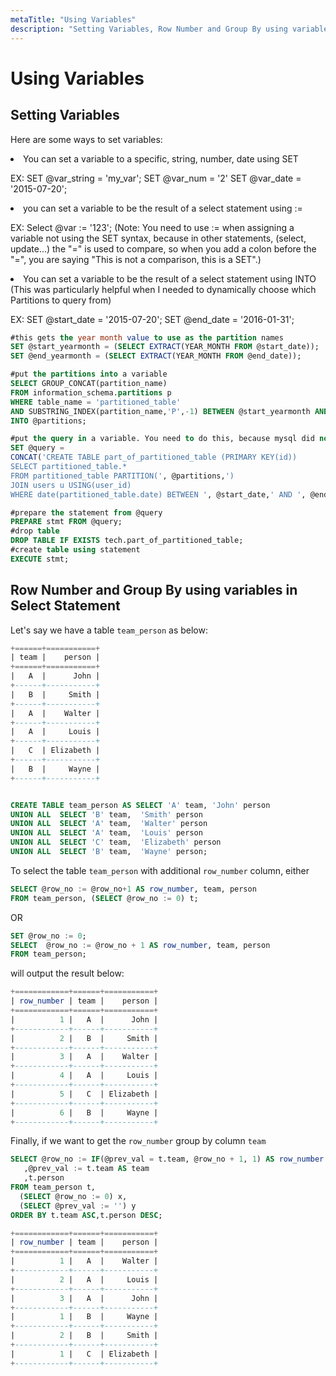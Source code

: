```yaml
---
metaTitle: "Using Variables"
description: "Setting Variables, Row Number and Group By using variables in Select Statement"
---
```


# Using Variables



## Setting Variables


Here are some ways to set variables:

<li>
You can set a variable to a specific, string, number, date using SET
<p>EX: SET @var_string = 'my_var';
SET @var_num = '2'
SET @var_date = '2015-07-20';</p>
</li>
<li>
you can set a variable to be the result of a select statement using :=
<p>EX: Select @var := '123';
(Note: You need to use := when assigning a variable not using the SET syntax, because in other statements, (select, update...) the "=" is used to compare, so when you add a colon before the "=", you are saying "This is not a comparison, this is a SET".)</p>
</li>
<li>
You can set a variable to be the result of a select statement using INTO
(This was particularly helpful when I needed to dynamically choose which Partitions         to query from)
</li>

EX: SET @start_date = '2015-07-20';
SET @end_date = '2016-01-31';

```sql
#this gets the year month value to use as the partition names
SET @start_yearmonth = (SELECT EXTRACT(YEAR_MONTH FROM @start_date));
SET @end_yearmonth = (SELECT EXTRACT(YEAR_MONTH FROM @end_date));

#put the partitions into a variable
SELECT GROUP_CONCAT(partition_name)
FROM information_schema.partitions p 
WHERE table_name = 'partitioned_table'
AND SUBSTRING_INDEX(partition_name,'P',-1) BETWEEN @start_yearmonth AND @end_yearmonth
INTO @partitions;

#put the query in a variable. You need to do this, because mysql did not recognize my variable as a variable in that position. You need to concat the value of the variable together with the rest of the query and then execute it as a stmt.
SET @query =
CONCAT('CREATE TABLE part_of_partitioned_table (PRIMARY KEY(id))
SELECT partitioned_table.*
FROM partitioned_table PARTITION(', @partitions,')
JOIN users u USING(user_id)
WHERE date(partitioned_table.date) BETWEEN ', @start_date,' AND ', @end_date);

#prepare the statement from @query
PREPARE stmt FROM @query;
#drop table
DROP TABLE IF EXISTS tech.part_of_partitioned_table;
#create table using statement
EXECUTE stmt;

```



## Row Number and Group By using variables in Select Statement


Let's say we have a table `team_person` as below:

```sql
+======+===========+
| team |    person |
+======+===========+
|   A  |      John |
+------+-----------+
|   B  |     Smith |
+------+-----------+
|   A  |    Walter |
+------+-----------+
|   A  |     Louis |
+------+-----------+
|   C  | Elizabeth |
+------+-----------+
|   B  |     Wayne |
+------+-----------+


CREATE TABLE team_person AS SELECT 'A' team, 'John' person
UNION ALL  SELECT 'B' team,  'Smith' person
UNION ALL  SELECT 'A' team,  'Walter' person
UNION ALL  SELECT 'A' team,  'Louis' person
UNION ALL  SELECT 'C' team,  'Elizabeth' person
UNION ALL  SELECT 'B' team,  'Wayne' person;

```

To select the table `team_person` with additional `row_number` column, either

```sql
SELECT @row_no := @row_no+1 AS row_number, team, person
FROM team_person, (SELECT @row_no := 0) t;

```

OR

```sql
SET @row_no := 0;
SELECT  @row_no := @row_no + 1 AS row_number, team, person
FROM team_person;

```

will output the result below:

```sql
+============+======+===========+
| row_number | team |    person |
+============+======+===========+
|          1 |   A  |      John |
+------------+------+-----------+
|          2 |   B  |     Smith |
+------------+------+-----------+
|          3 |   A  |    Walter |
+------------+------+-----------+
|          4 |   A  |     Louis |
+------------+------+-----------+
|          5 |   C  | Elizabeth |
+------------+------+-----------+
|          6 |   B  |     Wayne |
+------------+------+-----------+

```

Finally, if we want to get the `row_number` group by column `team`

```sql
SELECT @row_no := IF(@prev_val = t.team, @row_no + 1, 1) AS row_number
   ,@prev_val := t.team AS team
   ,t.person  
FROM team_person t,
  (SELECT @row_no := 0) x,
  (SELECT @prev_val := '') y
ORDER BY t.team ASC,t.person DESC; 

+============+======+===========+
| row_number | team |    person |
+============+======+===========+
|          1 |   A  |    Walter |
+------------+------+-----------+
|          2 |   A  |     Louis |
+------------+------+-----------+
|          3 |   A  |      John |
+------------+------+-----------+
|          1 |   B  |     Wayne |
+------------+------+-----------+
|          2 |   B  |     Smith |
+------------+------+-----------+
|          1 |   C  | Elizabeth |
+------------+------+-----------+

```

